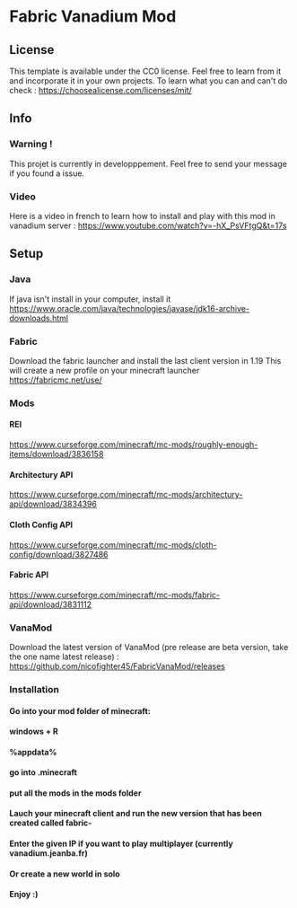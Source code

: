 # Fabric Vanadium Mod

## License

This template is available under the CC0 license. Feel free to learn from it and incorporate it in your own projects.
To learn what you can and can't do check : https://choosealicense.com/licenses/mit/

## Info

### Warning !

This projet is currently in developppement. Feel free to send your message if you found a issue.

### Video

Here is a video in french to learn how to install and play with this mod in vanadium server : https://www.youtube.com/watch?v=-hX_PsVFtgQ&t=17s

## Setup

### Java

If java isn't install in your computer, install it
https://www.oracle.com/java/technologies/javase/jdk16-archive-downloads.html

### Fabric

Download the fabric launcher and install the last client version in 1.19
This will create a new profile on your minecraft launcher
https://fabricmc.net/use/

### Mods

#### REI

https://www.curseforge.com/minecraft/mc-mods/roughly-enough-items/download/3836158

#### Architectury API

https://www.curseforge.com/minecraft/mc-mods/architectury-api/download/3834396

#### Cloth Config API

https://www.curseforge.com/minecraft/mc-mods/cloth-config/download/3827486

#### Fabric API

https://www.curseforge.com/minecraft/mc-mods/fabric-api/download/3831112

### VanaMod

Download the latest version of VanaMod (pre release are beta version, take the one name latest release) : https://github.com/nicofighter45/FabricVanaMod/releases

### Installation

#### Go into your mod folder of minecraft:
#### windows + R
#### %appdata%
#### go into .minecraft
#### put all the mods in the mods folder

#### Lauch your minecraft client and run the new version that has been created called fabric-<version>

#### Enter the given IP if you want to play multiplayer (currently vanadium.jeanba.fr)
#### Or create a new world in solo

#### Enjoy :)
